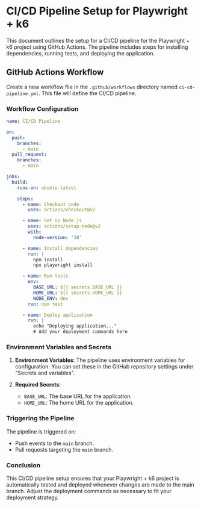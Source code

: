 # CI/CD Pipeline Setup for Playwright + k6

This document outlines the setup for a CI/CD pipeline for the Playwright + k6 project using GitHub Actions. The pipeline includes steps for installing dependencies, running tests, and deploying the application.

## GitHub Actions Workflow

Create a new workflow file in the `.github/workflows` directory named `ci-cd-pipeline.yml`. This file will define the CI/CD pipeline.

### Workflow Configuration

```yaml
name: CI/CD Pipeline

on:
  push:
    branches:
      - main
  pull_request:
    branches:
      - main

jobs:
  build:
    runs-on: ubuntu-latest

    steps:
      - name: Checkout code
        uses: actions/checkout@v2

      - name: Set up Node.js
        uses: actions/setup-node@v2
        with:
          node-version: '18'

      - name: Install dependencies
        run: |
          npm install
          npx playwright install

      - name: Run tests
        env:
          BASE_URL: ${{ secrets.BASE_URL }}
          HOME_URL: ${{ secrets.HOME_URL }}
          NODE_ENV: dev
        run: npm test

      - name: Deploy application
        run: |
          echo "Deploying application..."
          # Add your deployment commands here
```

### Environment Variables and Secrets

1. **Environment Variables**: The pipeline uses environment variables for configuration. You can set these in the GitHub repository settings under "Secrets and variables".

2. **Required Secrets**:
   - `BASE_URL`: The base URL for the application.
   - `HOME_URL`: The home URL for the application.

### Triggering the Pipeline

The pipeline is triggered on:
- Push events to the `main` branch.
- Pull requests targeting the `main` branch.

### Conclusion

This CI/CD pipeline setup ensures that your Playwright + k6 project is automatically tested and deployed whenever changes are made to the main branch. Adjust the deployment commands as necessary to fit your deployment strategy.